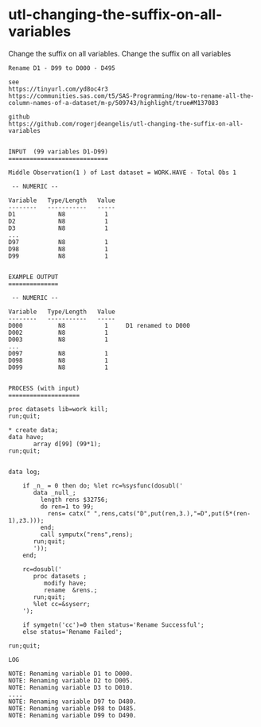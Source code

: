 # utl-changing-the-suffix-on-all-variables
Change the suffix on all variables.
    Change the suffix on all variables                                                                                                
                                                                                                                                      
    Rename D1 - D99 to D000 - D495                                                                                                    
                                                                                                                                      
    see                                                                                                                               
    https://tinyurl.com/yd8oc4r3                                                                                                      
    https://communities.sas.com/t5/SAS-Programming/How-to-rename-all-the-column-names-of-a-dataset/m-p/509743/highlight/true#M137083  
                                                                                                                                      
    github                                                                                                                            
    https://github.com/rogerjdeangelis/utl-changing-the-suffix-on-all-variables                                                       
                                                                                                                                      
                                                                                                                                      
    INPUT  (99 variables D1-D99)                                                                                                      
    ============================                                                                                                      
                                                                                                                                      
    Middle Observation(1 ) of Last dataset = WORK.HAVE - Total Obs 1                                                                  
                                                                                                                                      
     -- NUMERIC --                                                                                                                    
                                                                                                                                      
    Variable   Type/Length   Value                                                                                                    
    --------   -----------   -----                                                                                                    
    D1            N8           1                                                                                                      
    D2            N8           1                                                                                                      
    D3            N8           1                                                                                                      
    ...                                                                                                                               
    D97           N8           1                                                                                                      
    D98           N8           1                                                                                                      
    D99           N8           1                                                                                                      
                                                                                                                                      
                                                                                                                                      
    EXAMPLE OUTPUT                                                                                                                    
    ==============                                                                                                                    
                                                                                                                                      
     -- NUMERIC --                                                                                                                    
                                                                                                                                      
    Variable   Type/Length   Value                                                                                                    
    --------   -----------   -----                                                                                                    
    D000          N8           1     D1 renamed to D000                                                                               
    D002          N8           1                                                                                                      
    D003          N8           1                                                                                                      
    ...                                                                                                                               
    D097          N8           1                                                                                                      
    D098          N8           1                                                                                                      
    D099          N8           1                                                                                                      
                                                                                                                                      
                                                                                                                                      
    PROCESS (with input)                                                                                                              
    ====================                                                                                                              
                                                                                                                                      
    proc datasets lib=work kill;                                                                                                      
    run;quit;                                                                                                                         
                                                                                                                                      
    * create data;                                                                                                                    
    data have;                                                                                                                        
           array d[99] (99*1);                                                                                                        
    run;quit;                                                                                                                         
                                                                                                                                      
                                                                                                                                      
    data log;                                                                                                                         
                                                                                                                                      
        if _n_ = 0 then do; %let rc=%sysfunc(dosubl('                                                                                 
           data _null_;                                                                                                               
             length rens $32756;                                                                                                      
             do ren=1 to 99;                                                                                                          
               rens= catx(" ",rens,cats("D",put(ren,3.),"=D",put(5*(ren-1),z3.)));                                                    
             end;                                                                                                                     
             call symputx("rens",rens);                                                                                               
           run;quit;                                                                                                                  
           '));                                                                                                                       
        end;                                                                                                                          
                                                                                                                                      
        rc=dosubl('                                                                                                                   
           proc datasets ;                                                                                                            
              modify have;                                                                                                            
              rename  &rens.;                                                                                                         
           run;quit;                                                                                                                  
           %let cc=&syserr;                                                                                                           
        ');                                                                                                                           
                                                                                                                                      
        if symgetn('cc')=0 then status='Rename Successful';                                                                           
        else status='Rename Failed';                                                                                                  
                                                                                                                                      
    run;quit;                                                                                                                         
                                                                                                                                      
    LOG                                                                                                                               
                                                                                                                                      
    NOTE: Renaming variable D1 to D000.                                                                                               
    NOTE: Renaming variable D2 to D005.                                                                                               
    NOTE: Renaming variable D3 to D010.                                                                                               
    ....                                                                                                                              
    NOTE: Renaming variable D97 to D480.                                                                                              
    NOTE: Renaming variable D98 to D485.                                                                                              
    NOTE: Renaming variable D99 to D490.                                                                                              
                                                                                                                                      
